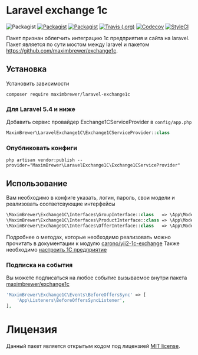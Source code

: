 # Laravel exchange 1c
![Packagist](https://img.shields.io/packagist/l/maximbrewer/laravel-exchange1c.svg?style=flat-square)
[![Packagist](https://img.shields.io/packagist/dt/maximbrewer/laravel-exchange1c.svg?style=flat-square)](https://packagist.org/packages/maximbrewer/laravel-exchange1c)
[![Packagist](https://img.shields.io/packagist/v/maximbrewer/laravel-exchange1c.svg?style=flat-square)](https://packagist.org/packages/maximbrewer/laravel-exchange1c)
[![Travis (.org)](https://img.shields.io/travis/maximbrewer/laravel-exchange1c.svg?style=flat-square)](https://travis-ci.org/maximbrewer/laravel-exchange1c)
[![Codecov](https://img.shields.io/codecov/c/github/maximbrewer/laravel-exchange1c.svg?style=flat-square)](https://codecov.io/gh/maximbrewer/laravel-exchange1c)
[![StyleCI](https://github.styleci.io/repos/154342667/shield?branch=master)](https://github.styleci.io/repos/154342667)

Пакет признан облегчить интеграцию 1с предприятия и сайта на laravel. Пакет является по сути мостом между laravel и пакетом https://github.com/maximbrewer/exchange1c.

## Установка
Установить зависимости
```
composer require maximbrewer/laravel-exchange1c
```

### Для Laravel 5.4 и ниже 
Добавить сервис провайдер Exchange1CServiceProvider в `config/app.php`
```php
MaximBrewer\LaravelExchange1C\Exchange1CServiceProvider::class
```
 
### Опубликовать конфиги
```
php artisan vendor:publish --provider="MaximBrewer\LaravelExchange1C\Exchange1CServiceProvider"
```
 
## Использование
Вам необходимо в конфиге указать, логин, пароль, свои модели и реализовать соответсвующие интерфейсы
```php
\MaximBrewer\Exchange1C\Interfaces\GroupInterface::class   => \App\Models\Category::class,
\MaximBrewer\Exchange1C\Interfaces\ProductInterface::class => \App\Models\Product::class,
\MaximBrewer\Exchange1C\Interfaces\OfferInterface::class   => \App\Models\Offer::class,
```
Подробнее о методах, которые необходимо реализовать можно прочитать в документации к модулю [carono/yii2-1c-exchange]((https://github.com/carono/yii2-1c-exchange#%D0%98%D0%BD%D1%82%D0%B5%D1%80%D1%84%D0%B5%D0%B9%D1%81%D1%8B))
Также необходимо [настроить 1С предприятие](https://github.com/carono/yii2-1c-exchange#%D0%9D%D0%B0%D1%81%D1%82%D1%80%D0%BE%D0%B9%D0%BA%D0%B0-1%D0%A1) 

### Подписка на события
Вы можете подписаться на любое событие вызываемое внутри пакета [maximbrewer/exchange1c](https://github.com/maximbrewer/exchange1c/tree/master/src/Events) 
```php
'MaximBrewer\Exchange1C\Events\BeforeOffersSync' => [
    'App\Listeners\BeforeOffersSyncListener',
],
```

# Лицензия
Данный пакет является открытым кодом под лицензией [MIT license](LICENSE).
